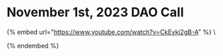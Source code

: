 # November 1st, 2023 DAO Call

{% embed url="https://www.youtube.com/watch?v=CkEykj2gB-A" %}
\

{% endembed %}
